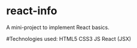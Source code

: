 # react-info
A mini-project to implement React basics.

#Technologies used:
HTML5
CSS3
JS
React (JSX)
